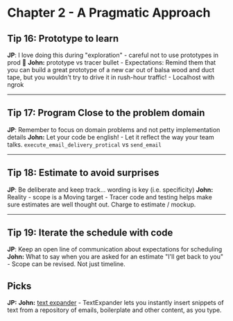 # Chapter 2 - A Pragmatic Approach

## Tip 16: Prototype to learn

__JP__: I love doing this during "exploration" - careful not to use prototypes in prod 👀
**John:** prototype vs tracer bullet - Expectations: Remind them that you can build a great prototype of a new car out of balsa wood and duct tape, but you wouldn't try to drive it in rush-hour traffic! - Localhost with ngrok 

---

## Tip 17: Program Close to the problem domain

__JP__: Remember to focus on domain problems and not petty implementation details
**John:** Let your code be english! - Let it reflect the way your team talks. `execute_email_delivery_protical` vs `send_email` 



---

## Tip 18: Estimate to avoid surprises

__JP__: Be deliberate and keep track... wording is key (i.e. specificity)
**John:** Reality - scope is a Moving target - Tracer code and testing helps make sure estimates are well thought out. Charge to estimate / mockup. 

---

## Tip 19: Iterate the schedule with code

__JP__: Keep an open line of communication about expectations for scheduling
**John:** What to say when you are asked for an estimate "I'll get back to you" - Scope can be revised. Not just timeline. 

## Picks 

**JP:**
**John:** [text expander](https://textexpander.com/) - TextExpander lets you instantly insert snippets of text from a repository of emails, boilerplate and other content, as you type. 

